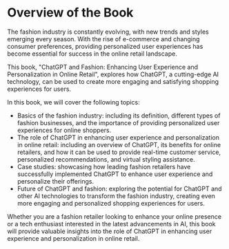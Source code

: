 Overview of the Book
==================================

The fashion industry is constantly evolving, with new trends and styles emerging every season. With the rise of e-commerce and changing consumer preferences, providing personalized user experiences has become essential for success in the online retail landscape.

This book, "ChatGPT and Fashion: Enhancing User Experience and Personalization in Online Retail", explores how ChatGPT, a cutting-edge AI technology, can be used to create more engaging and satisfying shopping experiences for users.

In this book, we will cover the following topics:

* Basics of the fashion industry: including its definition, different types of fashion businesses, and the importance of providing personalized user experiences for online shoppers.
* The role of ChatGPT in enhancing user experience and personalization in online retail: including an overview of ChatGPT, its benefits for online retailers, and how it can be used to provide real-time customer service, personalized recommendations, and virtual styling assistance.
* Case studies: showcasing how leading fashion retailers have successfully implemented ChatGPT to enhance user experience and personalize their offerings.
* Future of ChatGPT and fashion: exploring the potential for ChatGPT and other AI technologies to transform the fashion industry, creating even more engaging and personalized shopping experiences for users.

Whether you are a fashion retailer looking to enhance your online presence or a tech enthusiast interested in the latest advancements in AI, this book will provide valuable insights into the role of ChatGPT in enhancing user experience and personalization in online retail.
